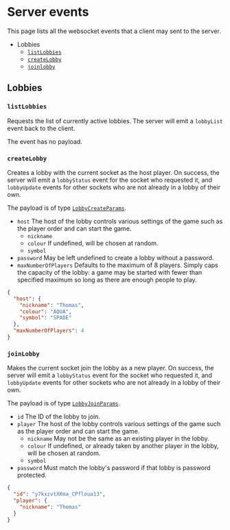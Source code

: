 # Server events

This page lists all the websocket events that a client may sent to the server.

- Lobbies
  - [`listLobbies`](#listlobbies)
  - [`createLobby`](#createlobby)
  - [`joinlobby`](#joinlobby)

## Lobbies

### `listLobbies`
Requests the list of currently active lobbies. The server will emit a `lobbyList` event back to the client.

The event has no payload.

### `createLobby`
Creates a lobby with the current socket as the host player. On success, the server will emit a `lobbyStatus` event for the
socket who requested it, and `lobbyUpdate` events for other sockets who are not already in a lobby of their own.

The payload is of type [`LobbyCreateParams`](https://github.com/TomikaArome/tomika/blob/f83b0f39b27b882410f849a5fd80cc0195863d38/libs/ouistiti-shared/src/lib/interfaces/lobby.interface.ts#L29-L33).
- `host` The host of the lobby controls various settings of the game such as the player order and can start the game.
  - `nickname`
  - `colour` If undefined, will be chosen at random.
  - `symbol`
- `password` May be left undefined to create a lobby without a password.
- `maxNumberOfPlayers` Defaults to the maximum of 8 players. Simply caps the capacity of the lobby: a game may be started
with fewer than specified maximum so long as there are enough people to play.

```json
{
  "host": {
    "nickname": "Thomas",
    "colour": "AQUA",
    "symbol": "SPADE"
  },
  "maxNumberOfPlayers": 4
}
```

### `joinLobby`
Makes the current socket join the lobby as a new player. On success, the server will emit a `lobbyStatus` event for the
socket who requested it, and `lobbyUpdate` events for other sockets who are not already in a lobby of their own.

The payload is of type [`LobbyJoinParams`](https://github.com/TomikaArome/tomika/blob/f83b0f39b27b882410f849a5fd80cc0195863d38/libs/ouistiti-shared/src/lib/interfaces/lobby.interface.ts#L35-L39).
- `id` The ID of the lobby to join.
- `player` The host of the lobby controls various settings of the game such as the player order and can start the game.
  - `nickname` May not be the same as an existing player in the lobby.
  - `colour` If undefined, or already taken by another player in the lobby, will be chosen at random.
  - `symbol`
- `password` Must match the lobby's password if that lobby is password protected.

```json
{
  "id": "y7kxzvtXKma_CPfloua13",
  "player": {
    "nickname": "Thomas"
  }
}
```
